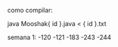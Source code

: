 como compilar:

java Mooshak{ id }.java < { id }.txt
 
semana 1:
    -120
    -121
    -183
    -243
    -244